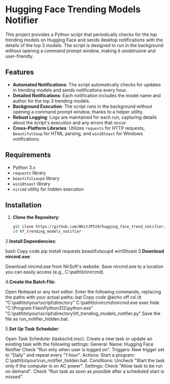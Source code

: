 # Hugging Face Trending Models Notifier

This project provides a Python script that periodically checks for the top trending models on Hugging Face and sends desktop notifications with the details of the top 3 models. The script is designed to run in the background without opening a command prompt window, making it unobtrusive and user-friendly.

## Features

- **Automated Notifications**: The script automatically checks for updates in trending models and sends notifications every hour.
- **Detailed Notifications**: Each notification includes the model name and author for the top 3 trending models.
- **Background Execution**: The script runs in the background without opening a command prompt window, thanks to a helper utility.
- **Robust Logging**: Logs are maintained for each run, capturing details about the script's execution and any errors that occur.
- **Cross-Platform Libraries**: Utilizes `requests` for HTTP requests, `BeautifulSoup` for HTML parsing, and `win10toast` for Windows notifications.

## Requirements

- Python 3.x
- `requests` library
- `beautifulsoup4` library
- `win10toast` library
- `nircmd` utility for hidden execution

## Installation

1. **Clone the Repository**:
   ```bash
   git clone https://github.com/WhitJP519/hugging_face_trend_notifier.git
   cd hf_trending_models_notifier
2.**Install Dependencies**:

bash
Copy code
pip install requests beautifulsoup4 win10toast
3.**Download nircmd.exe**:

Download nircmd.exe from NirSoft's website.
Save nircmd.exe to a location you can easily access (e.g., C:\path\to\nircmd).

4.**Create the Batch File**:

Open Notepad or any text editor.
Enter the following commands, replacing the paths with your actual paths:
bat
Copy code
@echo off
cd /d "C:\path\to\your\script\directory"
C:\path\to\nircmd\nircmd.exe exec hide "C:\Program Files\Python312\python.exe" "C:\path\to\your\script\directory\hf_trending_models_notifier.py"
Save the file as run_notifier_hidden.bat.

5.**Set Up Task Scheduler**:

Open Task Scheduler (taskschd.msc).
Create a new task or update an existing task with the following settings:
General:
Name: Hugging Face Notifier
Check "Run only when user is logged on".
Triggers:
New trigger set to "Daily" and repeat every "1 hour".
Actions:
Start a program: C:\path\to\your\run_notifier_hidden.bat.
Conditions:
Uncheck "Start the task only if the computer is on AC power".
Settings:
Check "Allow task to be run on demand".
Check "Run task as soon as possible after a scheduled start is missed".
